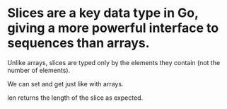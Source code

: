 # Slices are a key data type in Go, giving a more powerful interface to sequences than arrays.

Unlike arrays, slices are typed only by the elements they contain (not the number of elements). 

We can set and get just like with arrays.

len returns the length of the slice as expected.

